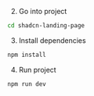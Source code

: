 

2. Go into project

```bash
cd shadcn-landing-page
```

3. Install dependencies

```bash
npm install
```

4. Run project

```bash
npm run dev
```
